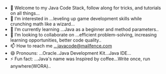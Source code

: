 - 👋 Welcome to my Java Code Stack, follow along for tricks, and tutorials on all things...
- 👀 I’m interested in ...leveling up game development skills while crunching math like a wizard...
- 🌱 I’m currently learning ...Java as a beginner and method parameters..
- 💞️ I’m looking to collaborate on ...efficient problem-solving, increasing learning opportunities, better code quality..
- 📫 How to reach me ...javacode@mailfence.com
- 😄 Pronouns: ...Oracle..Java Development Kit...Java IDE...
- ⚡ Fun fact: ...Java's name was Inspired by coffee...Write once, run anywhere(WORA)..

<!---
javacode-stack/javacode-stack is a ✨ special ✨ repository because its `README.md` (this file) appears on your GitHub profile.
You can click the Preview link to take a look at your changes.
--->
